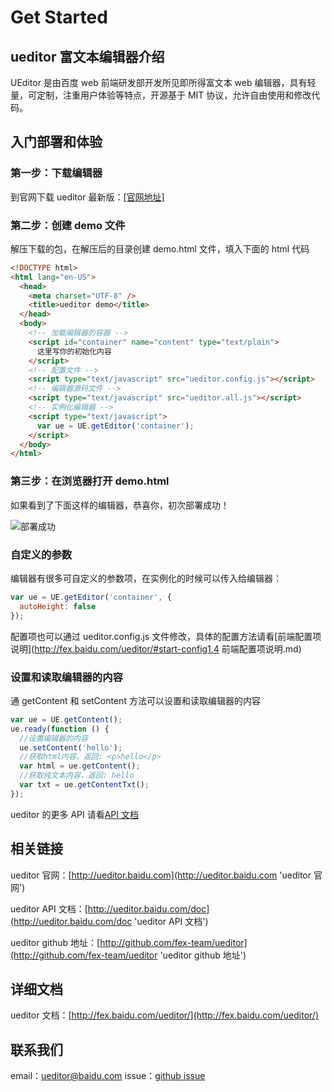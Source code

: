 # Get Started

## ueditor 富文本编辑器介绍

UEditor 是由百度 web 前端研发部开发所见即所得富文本 web 编辑器，具有轻量，可定制，注重用户体验等特点，开源基于 MIT 协议，允许自由使用和修改代码。

## 入门部署和体验

### 第一步：下载编辑器

到官网下载 ueditor 最新版：[[官网地址]](http://ueditor.baidu.com/website/download.html#ueditor "官网下载地址")

### 第二步：创建 demo 文件

解压下载的包，在解压后的目录创建 demo.html 文件，填入下面的 html 代码

```html
<!DOCTYPE html>
<html lang="en-US">
  <head>
    <meta charset="UTF-8" />
    <title>ueditor demo</title>
  </head>
  <body>
    <!-- 加载编辑器的容器 -->
    <script id="container" name="content" type="text/plain">
      这里写你的初始化内容
    </script>
    <!-- 配置文件 -->
    <script type="text/javascript" src="ueditor.config.js"></script>
    <!-- 编辑器源码文件 -->
    <script type="text/javascript" src="ueditor.all.js"></script>
    <!-- 实例化编辑器 -->
    <script type="text/javascript">
      var ue = UE.getEditor('container');
    </script>
  </body>
</html>
```

### 第三步：在浏览器打开 demo.html

如果看到了下面这样的编辑器，恭喜你，初次部署成功！

![部署成功](http://fex.baidu.com/ueditor/doc/images/demo.png)

### 自定义的参数

编辑器有很多可自定义的参数项，在实例化的时候可以传入给编辑器：

```javascript
var ue = UE.getEditor('container', {
  autoHeight: false
});
```

配置项也可以通过 ueditor.config.js 文件修改，具体的配置方法请看[前端配置项说明](http://fex.baidu.com/ueditor/#start-config1.4 前端配置项说明.md)

### 设置和读取编辑器的内容

通 getContent 和 setContent 方法可以设置和读取编辑器的内容

```javascript
var ue = UE.getContent();
ue.ready(function () {
  //设置编辑器的内容
  ue.setContent('hello');
  //获取html内容，返回: <p>hello</p>
  var html = ue.getContent();
  //获取纯文本内容，返回: hello
  var txt = ue.getContentTxt();
});
```

ueditor 的更多 API 请看[API 文档](http://ueditor.baidu.com/doc 'ueditor API 文档')

## 相关链接

ueditor 官网：[http://ueditor.baidu.com](http://ueditor.baidu.com 'ueditor 官网')

ueditor API 文档：[http://ueditor.baidu.com/doc](http://ueditor.baidu.com/doc 'ueditor API 文档')

ueditor github 地址：[http://github.com/fex-team/ueditor](http://github.com/fex-team/ueditor 'ueditor github 地址')

## 详细文档

ueditor 文档：[http://fex.baidu.com/ueditor/](http://fex.baidu.com/ueditor/)

## 联系我们

email：[ueditor@baidu.com](mailto://email:ueditor@baidu.com '发邮件给ueditor开发组')
issue：[github issue](http://github.com/fex-team/ueditor/issues 'ueditor 论坛')
